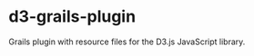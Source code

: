 d3-grails-plugin
================

Grails plugin with resource files for the D3.js JavaScript library.
